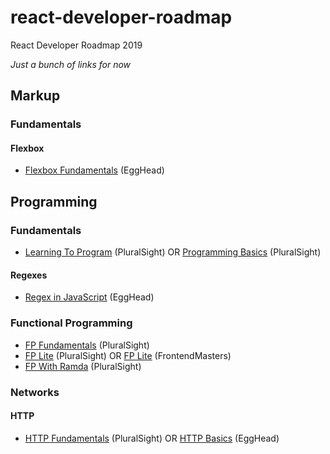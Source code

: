 # react-developer-roadmap

React Developer Roadmap 2019

*Just a bunch of links for now*

## Markup

### Fundamentals

#### Flexbox

* [Flexbox Fundamentals](https://egghead.io/courses/flexbox-fundamentals) (EggHead)

## Programming

### Fundamentals

* [Learning To Program](https://www.pluralsight.com/courses/learning-programming-javascript) (PluralSight) OR [Programming Basics](https://www.pluralsight.com/courses/javascript-programming-basics) (PluralSight)

#### Regexes

* [Regex in JavaScript](https://egghead.io/courses/regex-in-javascript) (EggHead)

### Functional Programming

* [FP Fundamentals](https://www.pluralsight.com/courses/javascript-functional-programming-fundamentals) (PluralSight)
* [FP Lite](https://www.pluralsight.com/courses/functional-lite-javascript) (PluralSight) OR [FP Lite](https://frontendmasters.com/courses/functional-javascript-v2/) (FrontendMasters)
* [FP With Ramda](https://www.pluralsight.com/courses/javascript-ramda-functional) (PluralSight)

### Networks

#### HTTP

* [HTTP Fundamentals](https://www.pluralsight.com/courses/xhttp-fund) (PluralSight) OR [HTTP Basics](https://www.pluralsight.com/courses/xhttp-fund) (EggHead)
